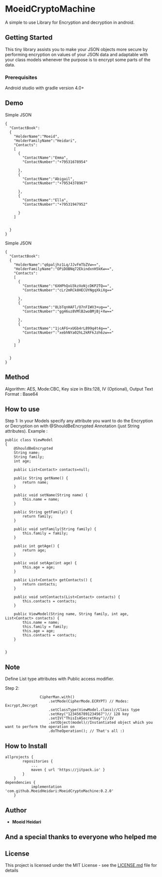 # MoeidCryptoMachine
A simple to use Library for Encryption and decryption in android.
## Getting Started

This tiny library assists you to make your JSON objects more secure by performing encryption on values of your JSON data and adaptable with your class models whenever the purpose is to encrypt some parts of the data.

### Prerequisites
Android studio with gradle version 4.0+

## Demo
Simple JSON
```
{
  "ContactBook":
  {
    "HolderName":"Moeid",
    "HolderFamilyName":"Heidari",
    "Contacts":
    [
      {
        "ContactName":"Emma",
        "ContactNumber":"+79531678954"
        
      },
      {
        "ContactName":"Abigail",
        "ContactNumber":"+79534378967"
        
      },
      {
        "ContactName":"Ella",
        "ContactNumber":"+79531947952"
        
      }
    ]
    
    
  }
}
```
Simple JSON
```
{
  "ContactBook":
  {
    "HolderName":"q6paljhz1Lq/JJvFmTbZVw==",
    "HolderFamilyName":"OPiDOBNq72EkindxnH5kKw==",
    "Contacts":
    [
      {
        "ContactName":"6XHPhQxU3kzXoNjcDKP2TQ==",
        "ContactNumber":"cLr2mRCk8HECUYNgqXkiXg=="
        
      },
      {
        "ContactName":"8LbTqnHAFl/O7nFIWV3+ug==",
        "ContactNumber":"gg46uz8VMlB2woBMjBj+Xw=="
        
      },
      {
        "ContactName":"1jcAFG+xUGb4rL899q4t4g==",
        "ContactNumber":"xebhNYa02hL2kRFkJzh6zw=="
        
      }
    ]
    
    
  }
}
```
## Method
Algorithm: AES, 
Mode:CBC, 
Key size in Bits:128, 
IV (Optional), 
Output Text Format : Base64 

## How to use

Step 1:
In your Models specify any attribute you want to do the Encryption or Decryption on with @ShouldBeEncrypted Annotation (just String attributes).
Example : 
```
public class ViewModel
{
    @ShouldBeEncrypted
    String name;
    String family;
    int age;

    public List<Contact> contacts=null;

    public String getName() {
        return name;
    }

    public void setName(String name) {
        this.name = name;
    }

    public String getFamily() {
        return family;
    }

    public void setFamily(String family) {
        this.family = family;
    }

    public int getAge() {
        return age;
    }

    public void setAge(int age) {
        this.age = age;
    }

    public List<Contact> getContacts() {
        return contacts;
    }

    public void setContacts(List<Contact> contacts) {
        this.contacts = contacts;
    }

    public ViewModel(String name, String family, int age, List<Contact> contacts) {
        this.name = name;
        this.family = family;
        this.age = age;
        this.contacts = contacts;
    }


}
```
## Note
Define List type attributes with Public access modifier.

Step 2:
```
                CipherMan.with()
                    .setMode(CipherMode.ECRYPT) // Modes: Excrypt,Decrypt
                    .setClassType(ViewModel.class)//Class type
                    .setKey("1234567891234567")// 128 key
                    .setIV("ThisIsASecretKey")//IV
                    .setObject(model)//Instantiated object which you want to perform the operation on
                    .doTheOperation(); // That's all :)
```
## How to Install
```
allprojects {
		repositories {
			...
			maven { url 'https://jitpack.io' }
		}
	}
dependencies {
	        implementation 'com.github.MoeidHeidari:MoeidCryptoMachine:0.2.0'
	}

```

## Author

* **Moeid Heidari** 

## And a special thanks to everyone who helped me

## License

This project is licensed under the MIT License - see the [LICENSE.md](LICENSE.md) file for details



